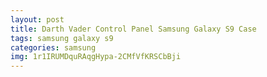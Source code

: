 ```yaml
---
layout: post
title: Darth Vader Control Panel Samsung Galaxy S9 Case
tags: samsung galaxy s9
categories: samsung
img: 1r1IRUMDquRAqgHypa-2CMfVfKRSCbBji
---
```

